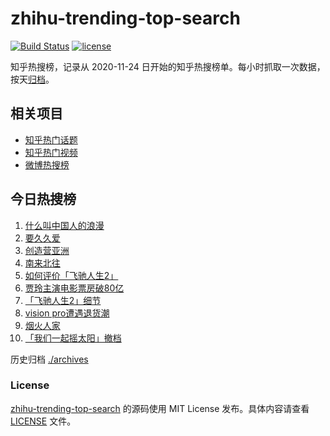 # zhihu-trending-top-search

[![Build Status](https://github.com/justjavac/zhihu-trending-top-search/workflows/ci/badge.svg?branch=main)](https://github.com/justjavac/zhihu-trending-top-search/actions)
[![license](https://img.shields.io/github/license/justjavac/zhihu-trending-top-search)](https://github.com/justjavac/zhihu-trending-top-search/blob/main/LICENSE)

知乎热搜榜，记录从 2020-11-24 日开始的知乎热搜榜单。每小时抓取一次数据，按天[归档](./archives)。

## 相关项目

- [知乎热门话题](https://github.com/justjavac/zhihu-trending-hot-questions)
- [知乎热门视频](https://github.com/justjavac/zhihu-trending-hot-video)
- [微博热搜榜](https://github.com/justjavac/weibo-trending-hot-search)

## 今日热搜榜

<!-- BEGIN -->
<!-- 最后更新时间 Mon Feb 19 2024 05:05:50 GMT+0800 (China Standard Time) -->

1. [什么叫中国人的浪漫](https://www.zhihu.com/search?q=%E4%BB%80%E4%B9%88%E5%8F%AB%E4%B8%AD%E5%9B%BD%E4%BA%BA%E7%9A%84%E6%B5%AA%E6%BC%AB)
1. [要久久爱](https://www.zhihu.com/search?q=%E8%A6%81%E4%B9%85%E4%B9%85%E7%88%B1)
1. [创造营亚洲](https://www.zhihu.com/search?q=%E5%88%9B%E9%80%A0%E8%90%A5%E4%BA%9A%E6%B4%B2)
1. [南来北往](https://www.zhihu.com/search?q=%E5%8D%97%E6%9D%A5%E5%8C%97%E5%BE%80)
1. [如何评价「飞驰人生2」](https://www.zhihu.com/search?q=%E5%A6%82%E4%BD%95%E8%AF%84%E4%BB%B7%E3%80%8C%E9%A3%9E%E9%A9%B0%E4%BA%BA%E7%94%9F2%E3%80%8D)
1. [贾玲主演电影票房破80亿](https://www.zhihu.com/search?q=%E8%B4%BE%E7%8E%B2%E4%B8%BB%E6%BC%94%E7%94%B5%E5%BD%B1%E7%A5%A8%E6%88%BF%E7%A0%B480%E4%BA%BF)
1. [「飞驰人生2」细节](https://www.zhihu.com/search?q=%E3%80%8C%E9%A3%9E%E9%A9%B0%E4%BA%BA%E7%94%9F2%E3%80%8D%E7%BB%86%E8%8A%82)
1. [vision pro遭遇退货潮](https://www.zhihu.com/search?q=vision%20pro%E9%81%AD%E9%81%87%E9%80%80%E8%B4%A7%E6%BD%AE)
1. [烟火人家](https://www.zhihu.com/search?q=%E7%83%9F%E7%81%AB%E4%BA%BA%E5%AE%B6)
1. [「我们一起摇太阳」撤档](https://www.zhihu.com/search?q=%E3%80%8C%E6%88%91%E4%BB%AC%E4%B8%80%E8%B5%B7%E6%91%87%E5%A4%AA%E9%98%B3%E3%80%8D%E6%92%A4%E6%A1%A3)

<!-- END -->

历史归档 [./archives](./archives)

### License

[zhihu-trending-top-search](https://github.com/justjavac/zhihu-trending-top-search) 的源码使用 MIT License
发布。具体内容请查看 [LICENSE](./LICENSE) 文件。
